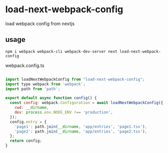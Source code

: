 # load-next-webpack-config
load webpack config from nextjs

## usage
```
npm i webpack webpack-cli webpack-dev-server next load-next-webpack-config
```

webpack.config.ts

```js

import loadNextWebpackConfig from "load-next-webpack-config";
import type webpack from 'webpack';
import path from 'path';

export default async function config() {
  const config: webpack.Configuration = await loadNextWebpackConfig({
    cwd: __dirname,
    dev: process.env.NODE_ENV !== 'production',
  });
  config.entry = {
    'page1': path.join(__dirname, 'app/entries', 'page1.tsx'),
    'page2': path.join(__dirname, 'app/entries', 'page2.tsx'),
  };
  return config;
}

```

